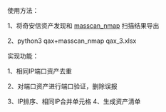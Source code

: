 使用方法： 

1、将奇安信资产发现和 [masscan_nmap](https://github.com/7dog7/masscan_to_nmap) 扫描结果导出 

2、python3 qax+masscan_nmap qax_3.xlsx

实现功能： 

1、相同IP端口资产去重 

2、对端口资产进行端口验证，删除误报 

3、IP排序、相同IP合并单元格 4、生成资产清单
